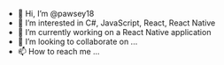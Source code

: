 - 👋 Hi, I’m @pawsey18
- 👀 I’m interested in C#, JavaScript, React, React Native
- 🌱 I’m currently working on a React Native application 
- 💞️ I’m looking to collaborate on ...
- 📫 How to reach me ...

<!---
pawsey18/pawsey18 is a ✨ special ✨ repository because its `README.md` (this file) appears on your GitHub profile.
You can click the Preview link to take a look at your changes.
--->

